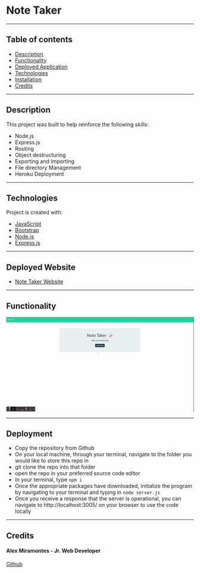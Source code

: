 # Note Taker

---

## Table of contents

- [Description](#description)
- [Functionality](#functionality)
- [Deployed Application](#deployed-application)
- [Technologies](#technologies)
- [Installation](#installation)
- [Credits](#credits)

---

## Description

This project was built to help reinforce the following skills:

- Node.js
- Express.js
- Routing
- Object destructuring
- Exporting and Importing
- File directory Management
- Heroku Deployment


---

## Technologies

Project is created with:

- [JavaScript](https://www.javascript.com/)
- [Bootstrap](https://getbootstrap.com/)
- [Node.js](https://nodejs.org/)
- [Express.js](https://expressjs.com/)

---

## Deployed Website

- [Note Taker Website](https://intense-journey-68438.herokuapp.com/)

---

## Functionality
![gif demonstrating functionality of Note Taker App](./images/functionality_demonstration_note_taker.gif)

---

## Deployment

- Copy the repository from Github
- On your local machine, through your terminal, navigate to the folder you would like to store this repo in
- git clone the repo into that folder
- open the repo in your preferred source code editor 
- In your terminal, type `npm i`
- Once the appropriate packages have downloaded, initialize the program by navigating to your terminal and typing in `node server.js`
- Once you receive a response that the server is operational, you can navigate to http://localhost:3005/ on your browser to use the code locally

---

## Credits
  
#### Alex Miramontes - Jr. Web Developer

[Github](https://www.github.com/amiramonte)
